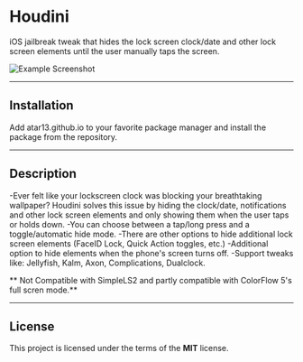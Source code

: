 # Houdini
iOS jailbreak tweak that hides the lock screen clock/date and other lock screen elements until the user manually taps the screen.

![Example Screenshot](https://atar13.github.io/depictions/com.atar13.houdini/screenshots/houdiniBA.png)

---
## Installation
Add atar13.github.io to your favorite package manager and install the package from the repository. 

---
## Description
-Ever felt like your lockscreen clock was blocking your breathtaking wallpaper? Houdini solves this issue by hiding the clock/date, notifications and other lock screen elements and only showing them when the user taps or holds down.
-You can choose between a tap/long press and a toggle/automatic hide mode.
-There are other options to hide additional lock screen elements (FaceID Lock, Quick Action toggles, etc.)
-Additional option to hide elements when the phone's screen turns off. 
-Support tweaks like: Jellyfish, Kalm, Axon, Complications, Dualclock.

** Not Compatible with SimpleLS2 and partly compatible with ColorFlow 5's full scren mode.**

---
## License
This project is licensed under the terms of the **MIT** license.

